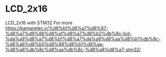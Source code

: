 # LCD_2x16
LCD_2x16 with STM32
For more https://kamanelec.ir/%d8%b1%d8%a7%d9%87-%d8%a7%d9%86%d8%af%d8%a7%d8%b2%db%8c-lcd-%da%a9%d8%a7%d8%b1%d8%a7%da%a9%d8%aa%d8%b1%db%8c-%d8%a8%d8%b5%d9%88%d8%b1%d8%aa-%d8%a8%db%8c%d8%aa%db%8c-%d8%a8%d8%a7-stm32/

